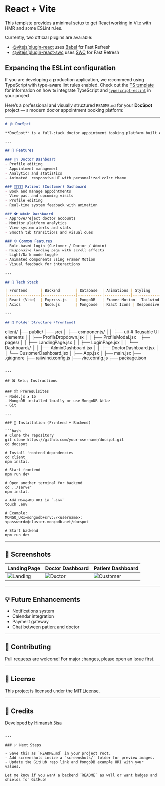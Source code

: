 # React + Vite

This template provides a minimal setup to get React working in Vite with HMR and some ESLint rules.

Currently, two official plugins are available:

- [@vitejs/plugin-react](https://github.com/vitejs/vite-plugin-react/blob/main/packages/plugin-react) uses [Babel](https://babeljs.io/) for Fast Refresh
- [@vitejs/plugin-react-swc](https://github.com/vitejs/vite-plugin-react/blob/main/packages/plugin-react-swc) uses [SWC](https://swc.rs/) for Fast Refresh

## Expanding the ESLint configuration

If you are developing a production application, we recommend using TypeScript with type-aware lint rules enabled. Check out the [TS template](https://github.com/vitejs/vite/tree/main/packages/create-vite/template-react-ts) for information on how to integrate TypeScript and [`typescript-eslint`](https://typescript-eslint.io) in your project.



Here’s a professional and visually structured `README.md` for your **DocSpot** project — a modern doctor appointment booking platform:

---

```markdown
# 🩺 DocSpot

**DocSpot** is a full-stack doctor appointment booking platform built with **React (Vite)**, **Tailwind CSS**, **Framer Motion**, **Express.js**, and **MongoDB**. It allows patients to book appointments, doctors to manage consultations, and admins to monitor system activity — all with beautiful UI and smooth animations.

---

## 🚀 Features

### 🧑‍⚕️ Doctor Dashboard
- Profile editing
- Appointment management
- Analytics and statistics
- Animated, responsive UI with personalized color theme

### 👨‍👩‍👧‍👦 Patient (Customer) Dashboard
- Book and manage appointments
- View past and upcoming visits
- Profile editing
- Real-time system feedback with animation

### 🛠 Admin Dashboard
- Approve/reject doctor accounts
- Monitor platform analytics
- View system alerts and stats
- Smooth tab transitions and visual cues

### 🌐 Common Features
- Role-based login (Customer / Doctor / Admin)
- Responsive landing page with scroll effects
- Light/Dark mode toggle
- Animated components using Framer Motion
- Visual feedback for interactions

---

## 📁 Tech Stack

| Frontend      | Backend       | Database  | Animations | Styling     |
|---------------|---------------|-----------|------------|-------------|
| React (Vite)  | Express.js    | MongoDB   | Framer Motion | Tailwind CSS |
| Axios         | Node.js       | Mongoose  | React Icons | Responsive UI |

---

## 📂 Folder Structure (Frontend)

```

client/
├── public/
├── src/
│   ├── components/
│   │   ├── ui/                  # Reusable UI elements
│   │   ├── ProfileDropdown.jsx
│   │   ├── ProfileModal.jsx
│   ├── pages/
│   │   ├── LandingPage.jsx
│   │   ├── LoginPage.jsx
│   │   └── Dashboards/
│   │       ├── AdminDashboard.jsx
│   │       ├── DoctorDashboard.jsx
│   │       └── CustomerDashboard.jsx
│   ├── App.jsx
│   ├── main.jsx
├── .gitignore
├── tailwind.config.js
├── vite.config.js
├── package.json

````

---

## 🛠️ Setup Instructions

### 📦 Prerequisites
- Node.js ≥ 16
- MongoDB installed locally or use MongoDB Atlas
- Git

---

### 🔧 Installation (Frontend + Backend)

```bash
# Clone the repository
git clone https://github.com/your-username/docspot.git
cd docspot

# Install frontend dependencies
cd client
npm install

# Start frontend
npm run dev

# Open another terminal for backend
cd ../server
npm install

# Add MongoDB URI in `.env`
touch .env

# Example:
MONGO_URI=mongodb+srv://<username>:<password>@cluster.mongodb.net/docspot

# Start backend
npm run dev
````

---

## 🎨 Screenshots

| Landing Page                          | Doctor Dashboard                    | Patient Dashboard                       |
| ------------------------------------- | ----------------------------------- | --------------------------------------- |
| ![Landing](./screenshots/landing.png) | ![Doctor](./screenshots/doctor.png) | ![Customer](./screenshots/customer.png) |

---

## 💡 Future Enhancements

* Notifications system
* Calendar integration
* Payment gateway
* Chat between patient and doctor

---

## 🤝 Contributing

Pull requests are welcome! For major changes, please open an issue first.

---

## 📄 License

This project is licensed under the [MIT License](LICENSE).

---

## 🌟 Credits

Developed by [Himansh Bisa](https://github.com/himanshbisa)

```

---

### ✅ Next Steps

- Save this as `README.md` in your project root.
- Add screenshots inside a `screenshots/` folder for preview images.
- Update the GitHub repo link and MongoDB example URI with your values.

Let me know if you want a backend `README` as well or want badges and shields for GitHub!
```

